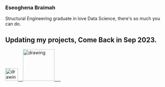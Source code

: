 ### Eseoghena Braimah
Structural Engineering graduate in love Data Science, there's so much you can do.


## Updating my projects, Come Back in Sep 2023.

<a href="https://twitter.com/Brymah_"><img src="https://res.cloudinary.com/importdata/image/upload/v1595012924/Twitter_Logo_Blue_gbtagu.png" alt="drawing" width="40"/>&nbsp;&nbsp;&nbsp;&nbsp;<a href="https://www.linkedin.com/in/eseoghena-braimah/"><img src="https://res.cloudinary.com/importdata/image/upload/v1595012354/linkedin_t9qiwy.png" alt="drawing" width="100"/> &nbsp;&nbsp;&nbsp;&nbsp;

<!-- https://www.linkedin.com/in/eseoghena-braimah/
**Brymahh/Brymahh** is a ✨ _special_ ✨ repository because its `README.md` (this file) appears on your GitHub profile.
#### Welcome to my Github Page.

Here are some ideas to get you started:

- 🔭 I’m currently working on ...
- 🌱 I’m currently learning ...
- 👯 I’m looking to collaborate on ...
- 🤔 I’m looking for help with ...
- 💬 Ask me about ...
- 😄 Pronouns: ...
- ⚡ Fun fact: ...




- 🌱 Structural Engineering graduate in love Data Science.
- 🤔 Quote;  There's so much you can do.
- 📫 How to reach me: https://mobile.twitter.com/Brymah_

-->
